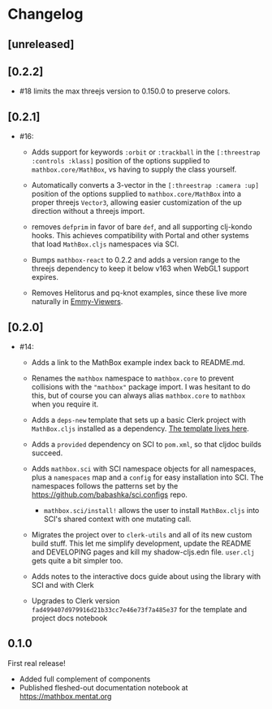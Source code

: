 # Changelog

## [unreleased]

## [0.2.2]

- #18 limits the max threejs version to 0.150.0 to preserve colors.

## [0.2.1]

- #16:

  - Adds support for keywords `:orbit` or `:trackball` in the `[:threestrap
    :controls :klass]` position of the options supplied to
    `mathbox.core/MathBox`, vs having to supply the class yourself.

  - Automatically converts a 3-vector in the `[:threestrap :camera :up]`
    position of the options supplied to `mathbox.core/MathBox` into a proper
    threejs `Vector3`, allowing easier customization of the up direction without
    a threejs import.

  - removes `defprim` in favor of bare `def`, and all supporting clj-kondo
    hooks. This achieves compatibility with Portal and other systems that load
    `MathBox.cljs` namespaces via SCI.

  - Bumps `mathbox-react` to 0.2.2 and adds a version range to the threejs
    dependency to keep it below v163 when WebGL1 support expires.

  - Removes Helitorus and pq-knot examples, since these live more naturally in
    [Emmy-Viewers](https://github.com/mentat-collective/emmy-viewers).

## [0.2.0]

- #14:

  - Adds a link to the MathBox example index back to README.md.

  - Renames the `mathbox` namespace to `mathbox.core` to prevent collisions with
    the `"mathbox"` package import. I was hesitant to do this, but of course you
    can always alias `mathbox.core` to `mathbox` when you require it.

  - Adds a `deps-new` template that sets up a basic Clerk project with
    `MathBox.cljs` installed as a dependency. [The template lives
    here](https://github.com/mentat-collective/MathBox.cljs/tree/main/resources/mathbox/clerk).

  - Adds a `provided` dependency on SCI to `pom.xml`, so that cljdoc builds
    succeed.

  - Adds `mathbox.sci` with SCI namespace objects for all namespaces, plus a
    `namespaces` map and a `config` for easy installation into SCI. The
    namespaces follows the patterns set by the
    https://github.com/babashka/sci.configs repo.

    - `mathbox.sci/install!` allows the user to install `MathBox.cljs` into
      SCI's shared context with one mutating call.

  - Migrates the project over to `clerk-utils` and all of its new custom build
    stuff. This let me simplify development, update the README and DEVELOPING
    pages and kill my shadow-cljs.edn file. `user.clj` gets quite a bit simpler
    too.

  - Adds notes to the interactive docs guide about using the library with SCI
    and with Clerk

  - Upgrades to Clerk version `fad499407d979916d21b33cc7e46e73f7a485e37` for the
    template and project docs notebook

## 0.1.0

First real release!

- Added full complement of components
- Published fleshed-out documentation notebook at https://mathbox.mentat.org

